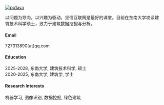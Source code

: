 [![po1ava](https://img.shields.io/badge/po1ava-github-blue?logo=github)](https://github.com/po1ava)

以问题为导向，以兴趣为驱动，坚信互联网是最好的课堂。目前在东南大学攻读建筑技术科学硕士，致力于建筑数据挖掘与分析。

#### Email
727313890[at]qq.com

#### Education
2025-2028, 东南大学, 建筑技术科学, 硕士<br>
2020-2025, 东南大学, 建筑学, 学士

#### Research Interests
机器学习, 图像识别, 数据挖掘, 绿色建筑
